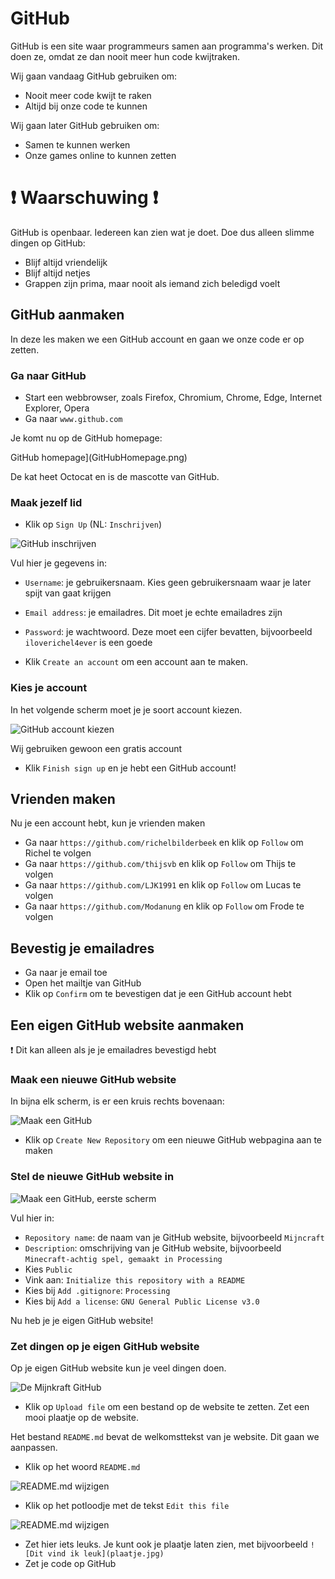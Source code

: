 # GitHub

GitHub is een site waar programmeurs samen aan programma's werken.
Dit doen ze, omdat ze dan nooit meer hun code kwijtraken.

Wij gaan vandaag GitHub gebruiken om:

 * Nooit meer code kwijt te raken
 * Altijd bij onze code te kunnen

Wij gaan later GitHub gebruiken om:

 * Samen te kunnen werken
 * Onze games online to kunnen zetten

# :exclamation: Waarschuwing :exclamation:

GitHub is openbaar. Iedereen kan zien wat je doet. Doe dus alleen slimme dingen op GitHub:

 * Blijf altijd vriendelijk
 * Blijf altijd netjes
 * Grappen zijn prima, maar nooit als iemand zich beledigd voelt

## GitHub aanmaken

In deze les maken we een GitHub account en gaan we onze code er op zetten.

### Ga naar GitHub

 * Start een webbrowser, zoals Firefox, Chromium, Chrome, Edge, Internet Explorer, Opera
 * Ga naar `www.github.com`

Je komt nu op de GitHub homepage:

GitHub homepage](GitHubHomepage.png)

De kat heet Octocat en is de mascotte van GitHub.

### Maak jezelf lid

 * Klik op `Sign Up` (NL: `Inschrijven`)

![GitHub inschrijven](GitHubSignUp.png)

Vul hier je gegevens in:

 * `Username`: je gebruikersnaam. Kies geen gebruikersnaam waar je later spijt van gaat krijgen
 * `Email address`: je emailadres. Dit moet je echte emailadres zijn
 * `Password`: je wachtwoord. Deze moet een cijfer bevatten, bijvoorbeeld `iloverichel4ever` is een goede

 * Klik `Create an account` om een account aan te maken.

### Kies je account

In het volgende scherm moet je je soort account kiezen.

![GitHub account kiezen](GitHubSignUpChooseAccount.png)

Wij gebruiken gewoon een gratis account

 * Klik `Finish sign up` en je hebt een GitHub account!

## Vrienden maken

Nu je een account hebt, kun je vrienden maken

 * Ga naar `https://github.com/richelbilderbeek` en klik op `Follow` om Richel te volgen
 * Ga naar `https://github.com/thijsvb` en klik op `Follow` om Thijs te volgen
 * Ga naar `https://github.com/LJK1991` en klik op `Follow` om Lucas te volgen
 * Ga naar `https://github.com/Modanung` en klik op `Follow` om Frode te volgen

## Bevestig je emailadres

 * Ga naar je email toe
 * Open het mailtje van GitHub
 * Klik op `Confirm` om te bevestigen dat je een GitHub account hebt

## Een eigen GitHub website aanmaken

:exclamation: Dit kan alleen als je je emailadres bevestigd hebt

### Maak een nieuwe GitHub website

In bijna elk scherm, is er een kruis rechts bovenaan:

![Maak een GitHub](GitHubCreateNewRepository.png)

 * Klik op `Create New Repository` om een nieuwe GitHub webpagina aan te maken

### Stel de nieuwe GitHub website in

![Maak een GitHub, eerste scherm](GitHubCreateNewRepository1.png)

Vul hier in:

 * `Repository name`: de naam van je GitHub website, bijvoorbeeld `Mijncraft`
 * `Description`: omschrijving van je GitHub website, bijvoorbeeld `Minecraft-achtig spel, gemaakt in Processing`
 * Kies `Public`
 * Vink aan: `Initialize this repository with a README`
 * Kies bij `Add .gitignore`: `Processing`
 * Kies bij `Add a license`: `GNU General Public License v3.0`

Nu heb je je eigen GitHub website!

### Zet dingen op je eigen GitHub website

Op je eigen GitHub website kun je veel dingen doen.

![De Mijnkraft GitHub](GitHubCreateNewRepository2.png)

 * Klik op `Upload file` om een bestand op de website te zetten. Zet een mooi plaatje op de website.

Het bestand `README.md` bevat de welkomsttekst van je website. Dit gaan we aanpassen.

 * Klik op het woord `README.md`

![README.md wijzigen](GitHubEditReadme1.png)

 * Klik op het potloodje met de tekst `Edit this file`

![README.md wijzigen](GitHubEditReadme2.png)

 * Zet hier iets leuks. Je kunt ook je plaatje laten zien, met bijvoorbeeld `![Dit vind ik leuk](plaatje.jpg)`
 * Zet je code op GitHub


